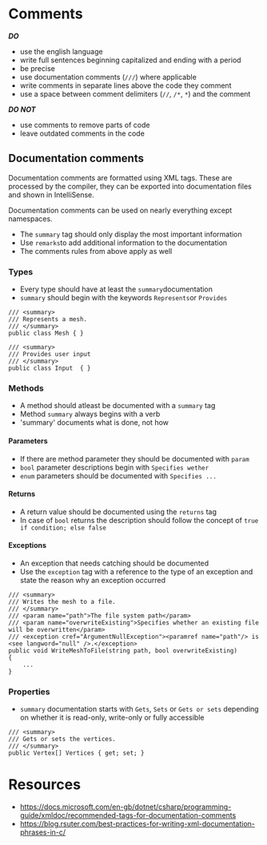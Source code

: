# Comments

***DO***

* use the english language
* write full sentences beginning capitalized and ending with a period
* be precise
* use documentation comments (`///`) where applicable
* write comments in separate lines above the code they comment
* use a space between comment delimiters (`//`, `/*`, `*`) and the comment


***DO NOT***

* use comments to remove parts of code
* leave outdated comments in the code

## Documentation comments
Documentation comments are formatted using XML tags. These are processed by the compiler, they can be exported into documentation files and shown in IntelliSense.

Documentation comments can be used on nearly everything except namespaces.

* The `summary` tag should only display the most important information
* Use `remarks`to add additional information to the documentation
* The comments rules from above apply as well

### Types
* Every type should have at least the `summary`documentation
* `summary` should begin with the keywords `Represents`or `Provides`

```
/// <summary>
/// Represents a mesh.
/// </summary>
public class Mesh { }

/// <summary>
/// Provides user input
/// </summary>
public class Input  { }
```

### Methods
* A method should atleast be documented with a `summary` tag
* Method `summary` always begins with a verb
* 'summary' documents what is done, not how

#### Parameters
* If there are method parameter they should be documented with `param`
* `bool` parameter descriptions begin with `Specifies wether`
* `enum` parameters should be documented with `Specifies ...`

#### Returns
* A return value should be documented using the `returns` tag
* In case of `bool` returns the description should follow the concept of `true if condition; else false`

#### Exceptions
* An exception that needs catching should be documented
* Use the `exception` tag with a reference to the type of an exception and state the reason why an exception occurred

```
/// <summary>
/// Writes the mesh to a file.
/// </summary>
/// <param name="path">The file system path</param>
/// <param name="overwriteExisting">Specifies whether an existing file will be overwritten</param>
/// <exception cref="ArgumentNullException"><paramref name="path"/> is <see langword="null" />.</exception>
public void WriteMeshToFile(string path, bool overwriteExisting)
{
    ...    
}

```

### Properties
* `summary` documentation starts with `Gets`, `Sets` or `Gets or sets` depending on whether it is read-only, write-only or fully accessible
```
/// <summary>
/// Gets or sets the vertices.
/// </summary>
public Vertex[] Vertices { get; set; }
```


# Resources
* https://docs.microsoft.com/en-gb/dotnet/csharp/programming-guide/xmldoc/recommended-tags-for-documentation-comments
* https://blog.rsuter.com/best-practices-for-writing-xml-documentation-phrases-in-c/